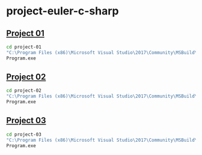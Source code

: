 # project-euler-c-sharp
## [Project 01](https://projecteuler.net/problem=1) 
```bash
cd project-01
"C:\Program Files (x86)\Microsoft Visual Studio\2017\Community\MSBuild\15.0\Bin\Roslyn\csc" Program.cs
Program.exe
```
## [Project 02](https://projecteuler.net/problem=2) 
```bash
cd project-02
"C:\Program Files (x86)\Microsoft Visual Studio\2017\Community\MSBuild\15.0\Bin\Roslyn\csc" Program.cs
Program.exe
```
## [Project 03](https://projecteuler.net/problem=3) 
```bash
cd project-03
"C:\Program Files (x86)\Microsoft Visual Studio\2017\Community\MSBuild\15.0\Bin\Roslyn\csc" Program.cs
Program.exe
```


